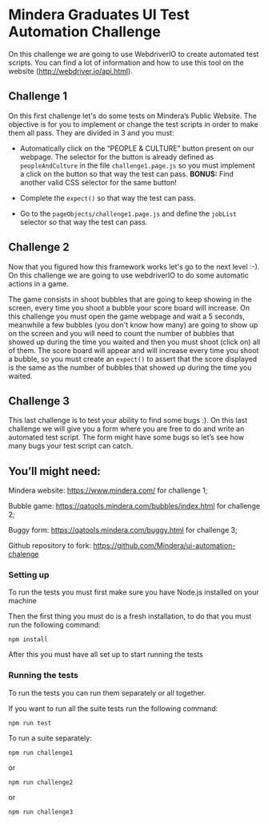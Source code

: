 # Mindera Graduates UI Test Automation Challenge

On this challenge we are going to use WebdriverIO to create automated test scripts. You can find a lot of information and how to use this tool on the website (http://webdriver.io/api.html).

## Challenge 1

On this first challenge let's do some tests on Mindera’s Public Website. The objective is for you to implement or change the test scripts in order to make them all pass. They are divided in 3 and you must:

* Automatically click on the “PEOPLE & CULTURE” button present on our webpage. The selector for the button is already defined as ```peopleAndCulture``` in the file ```challenge1.page.js``` so you must implement a click on the button so that way the test can pass. **BONUS:** Find another valid CSS selector for the same button!

* Complete the ```expect()``` so that way the test can pass.

* Go to the ```pageObjects/challenge1.page.js``` and define the ```jobList``` selector  so that way the test can pass.

## Challenge 2

Now that you figured how this framework works let's go to the next level :-). On this challenge we are going to use webdriverIO to do some automatic actions in a game.

The game consists in shoot bubbles that are going to keep showing in the screen, every time you shoot a bubble your score board will increase. On this challenge you must open the game webpage and wait a 5 seconds, meanwhile a few bubbles (you don't know how many) are going to show up on the screen  and you will need to count the number of bubbles that showed up during the time you waited and then you must shoot (click on) all of them. The score board will appear and will increase every time you shoot a bubble, so you must create an ```expect()``` to assert that the score displayed is the same as the number of bubbles that showed up during the time you waited.

## Challenge 3

This last challenge is to test your ability to find some bugs :). On this last challenge we will give you a form where you are free to do and write an automated test script. The form might have some bugs so let’s see how many bugs your test script can catch.

## You’ll might need:

Mindera website: https://www.mindera.com/ for challenge 1;

Bubble game: https://qatools.mindera.com/bubbles/index.html for challenge 2;

Buggy form: https://qatools.mindera.com/buggy.html for challenge 3;

Github repository to fork: https://github.com/Mindera/ui-automation-chalenge 

### Setting up 

To run the tests you must first make sure you have Node.js installed on your machine

Then the first thing you must do is a fresh installation, to do that you must run the following command:

```
npm install
```

After this you must have all set up to start running the tests

### Running the tests

To run the tests you can run them separately or all together.

If you want to run all the suite tests run the following command:

```
npm run test
```
To run a suite separately:

```
npm run challenge1
```
or
```
npm run challenge2
```
or
```
npm run challenge3
```
## 
